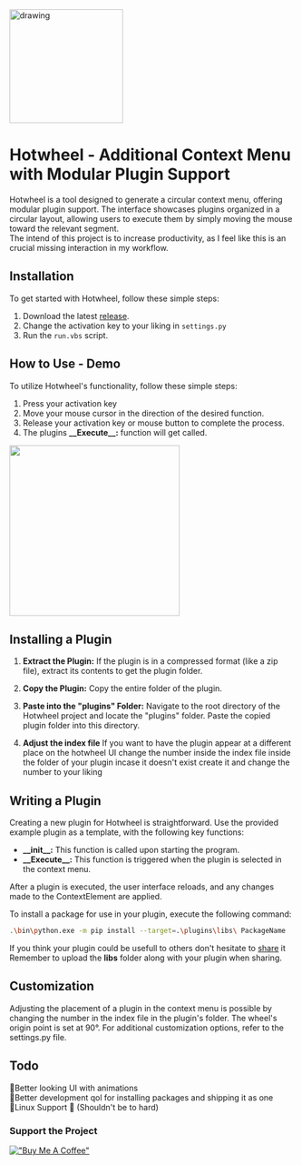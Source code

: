 <img src="https://github.com/Elektroney/Hotwheel/assets/54000878/6e69e396-1ed1-4a4a-8e45-531e81011c1e" alt="drawing" width="200"/> 

# Hotwheel - Additional Context Menu with Modular Plugin Support

Hotwheel is a tool designed to generate a circular context menu, offering modular plugin support. The interface showcases plugins organized in a circular layout, allowing users to execute them by simply moving the mouse toward the relevant segment.\
The intend of this project is to increase productivity, as I feel like this is an crucial missing interaction in my workflow.






## Installation
To get started with Hotwheel, follow these simple steps:
1. Download the latest [release](https://github.com/Elektroney/Hotwheel/releases/).
2. Change the activation key to your liking in `settings.py`
3. Run the `run.vbs` script.


## How to Use - Demo

To utilize Hotwheel's functionality, follow these simple steps:

1. Press your activation key 
2. Move your mouse cursor in the direction of the desired function.
3. Release your activation key or mouse button to complete the process.
4. The plugins **\_\_Execute\_\_:** function will get called.

  <img src="https://github.com/Elektroney/Hotwheel/assets/54000878/4cb701e9-8623-46e3-b3c3-fdeee72f16b2" width="300" height="300">
  
<br>  

## Installing a Plugin
1. **Extract the Plugin:**
   If the plugin is in a compressed format (like a zip file), extract its contents to get the plugin folder.

2. **Copy the Plugin:**
   Copy the entire folder of the plugin.

3. **Paste into the "plugins" Folder:**
   Navigate to the root directory of the Hotwheel project and locate the "plugins" folder. Paste the copied plugin folder into this directory.

4. **Adjust the index file**
   If you want to have the plugin appear at a different place on the hotwheel UI change the number inside the index file inside the folder of your plugin incase it doesn't exist create it and change the number to your liking

 ## Writing a Plugin
Creating a new plugin for Hotwheel is straightforward. Use the provided example plugin as a template, with the following key functions:

- **\_\_init\_\_:** This function is called upon starting the program.
- **\_\_Execute\_\_:** This function is triggered when the plugin is selected in the context menu.

After a plugin is executed, the user interface reloads, and any changes made to the ContextElement are applied.

To install a package for use in your plugin, execute the following command:

```bash
.\bin\python.exe -m pip install --target=.\plugins\libs\ PackageName
```
If you think your plugin could be usefull to others don't hesitate to [share](https://github.com/Elektroney/Hotwheel/issues/2) it\
Remember to upload the __libs__ folder along with your plugin when sharing. 
## Customization
Adjusting the placement of a plugin in the context menu is possible by changing the number in the index file in the plugin's folder. The wheel's origin point is set at 90°. For additional customization options, refer to the settings.py file.
## Todo
🔲Better looking UI with animations  
🔲Better development qol for installing packages and shipping it as one  
🔲Linux Support 🐧 (Shouldn't be to hard)  

### Support the Project
[!["Buy Me A Coffee"](https://www.buymeacoffee.com/assets/img/custom_images/orange_img.png)](https://ko-fi.com/leonkraim)

